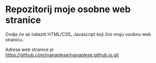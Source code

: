 # Repozitorij moje osobne web stranice

Ovdje će se nalaziti HTML/CSS, Javascript koji čini moju osobnu web stranicu.

Adresa web stranice je https://github.com/ivanaplese/ivanaplese.github.io.git